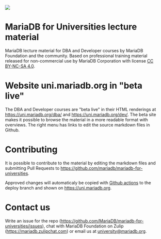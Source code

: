 <img src="https://uni.mariadb.org/mariadb_universities_1240x640.jpg">

# MariaDB for Universities lecture material 

MariaDB lecture material for DBA and Developer courses by MariaDB Foundation and the community. Based on professional training material released for non-commercial use by MariaDB Corporation with license [CC BY-NC-SA 4.0](https://creativecommons.org/licenses/by-nc-sa/4.0/).

# Website uni.mariadb.org in "beta live"

The DBA and Developer courses are "beta live" in their HTML renderings at https://uni.mariadb.org/dba/ and https://uni.mariadb.org/dev/. The beta site makes it possible to browse the material in a more readable format with overviews. The right menu has links to edit the source markdown files in Github.

# Contributing

It is possible to contribute to the material by editing the markdown files and submitting Pull Requests to https://github.com/mariadb/mariadb-for-universities. 

Approved changes will automaticaly be copied with [Github actions](https://github.com/MariaDB/mariadb-for-universities/actions) to the deploy branch and shown on https://uni.mariadb.org.

# Contact us

Write an issue for the repo (https://github.com/MariaDB/mariadb-for-universities/issues), chat with MariaDB Foundation on Zulip (https://mariadb.zulipchat.com) or email us at university@mariadb.org.